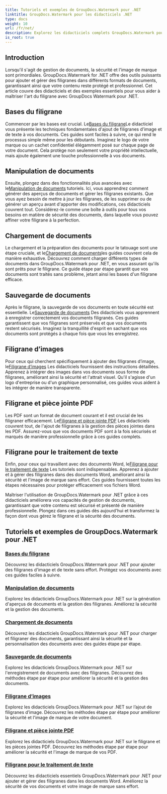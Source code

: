 ```yaml
---
title: Tutoriels et exemples de GroupDocs.Watermark pour .NET
linktitle: GroupDocs.Watermark pour les didacticiels .NET
type: docs
weight: 10
url: /fr/net/
description: Explorez les didacticiels complets GroupDocs.Watermark pour .NET. Apprenez à ajouter, gérer et sécuriser des filigranes dans différents formats de documents grâce à des guides étape par étape.
is_root: true
---
```

## Introduction

Lorsqu'il s'agit de gestion de documents, la sécurité et l'image de marque sont primordiales. GroupDocs.Watermark for .NET offre des outils puissants pour ajouter et gérer des filigranes dans différents formats de documents, garantissant ainsi que votre contenu reste protégé et professionnel. Cet article couvre des didacticiels et des exemples essentiels pour vous aider à maîtriser l'art du filigrane avec GroupDocs Watermark pour .NET.

## Bases du filigrane

 Commencer par les bases est crucial. Le[Bases du filigrane](./watermarking-basics/)Le didacticiel vous présente les techniques fondamentales d'ajout de filigranes d'image et de texte à vos documents. Ces guides sont faciles à suivre, ce qui rend le processus simple même pour les débutants. Imaginez le logo de votre marque ou un cachet confidentiel élégamment posé sur chaque page de votre document. Cela protège non seulement votre propriété intellectuelle, mais ajoute également une touche professionnelle à vos documents.

## Manipulation de documents

 Ensuite, plongez dans des fonctionnalités plus avancées avec le[Manipulation de documents](./document-manipulation/) tutoriels. Ici, vous apprendrez comment générer des aperçus de documents et gérer les filigranes existants. Que vous ayez besoin de mettre à jour les filigranes, de les supprimer ou de générer un aperçu avant d'apporter des modifications, ces didacticiels couvrent tout. Considérez-le comme une boîte à outils pour tous vos besoins en matière de sécurité des documents, dans laquelle vous pouvez affiner votre filigrane à la perfection.

## Chargement de documents

 Le chargement et la préparation des documents pour le tatouage sont une étape cruciale, et le[Chargement de documents](./document-loadings/)les guides couvrent cela de manière exhaustive. Découvrez comment charger différents types de documents dans GroupDocs.Watermark pour .NET, en vous assurant qu'ils sont prêts pour le filigrane. Ce guide étape par étape garantit que vos documents sont traités sans problème, jetant ainsi les bases d'un filigrane efficace.

## Sauvegarde de documents

 Après le filigrane, la sauvegarde de vos documents en toute sécurité est essentielle. Le[Sauvegarde de documents](./document-savings/) Des didacticiels vous apprennent à enregistrer correctement vos documents filigranés. Ces guides garantissent que vos filigranes sont préservés et que vos documents restent sécurisés. Imaginez la tranquillité d'esprit en sachant que vos documents sont protégés à chaque fois que vous les enregistrez.

## Filigrane d’images

 Pour ceux qui cherchent spécifiquement à ajouter des filigranes d’image, le[Filigrane d’images](./image-watermarkings/) Les didacticiels fournissent des instructions détaillées. Apprenez à intégrer des images dans vos documents sous forme de filigranes, améliorant ainsi la sécurité et l'attrait visuel. Qu'il s'agisse d'un logo d'entreprise ou d'un graphique personnalisé, ces guides vous aident à les intégrer de manière transparente.

## Filigrane et pièce jointe PDF

Les PDF sont un format de document courant et il est crucial de les filigraner efficacement. Le[Filigrane et pièce jointe PDF](./pdf-watermarking-attachments/) Les didacticiels couvrent tout, de l'ajout de filigranes à la gestion des pièces jointes dans les PDF. Assurez-vous que vos documents PDF sont à la fois sécurisés et marqués de manière professionnelle grâce à ces guides complets.

## Filigrane pour le traitement de texte

 Enfin, pour ceux qui travaillent avec des documents Word, le[Filigrane pour le traitement de texte](./word-processing-watermarkings/) Les tutoriels sont indispensables. Apprenez à ajouter et à gérer des filigranes dans des documents Word, améliorant ainsi la sécurité et l'image de marque sans effort. Ces guides fournissent toutes les étapes nécessaires pour protéger efficacement vos fichiers Word.

Maîtriser l'utilisation de GroupDocs.Watermark pour .NET grâce à ces didacticiels améliorera vos capacités de gestion de documents, garantissant que votre contenu est sécurisé et présenté de manière professionnelle. Plongez dans ces guides dès aujourd'hui et transformez la façon dont vous gérez le filigrane et la sécurité des documents.
## Tutoriels et exemples de GroupDocs.Watermark pour .NET 
### [Bases du filigrane](./watermarking-basics/)
Découvrez les didacticiels GroupDocs.Watermark pour .NET pour ajouter des filigranes d'image et de texte sans effort. Protégez vos documents avec ces guides faciles à suivre.
### [Manipulation de documents](./document-manipulation/)
Explorez les didacticiels GroupDocs.Watermark pour .NET sur la génération d'aperçus de documents et la gestion des filigranes. Améliorez la sécurité et la gestion des documents.
### [Chargement de documents](./document-loadings/)
Découvrez les didacticiels GroupDocs.Watermark pour .NET pour charger et filigraner des documents, garantissant ainsi la sécurité et la personnalisation des documents avec des guides étape par étape.
### [Sauvegarde de documents](./document-savings/)
Explorez les didacticiels GroupDocs.Watermark pour .NET sur l'enregistrement de documents avec des filigranes. Découvrez des méthodes étape par étape pour améliorer la sécurité et la gestion des documents.
### [Filigrane d’images](./image-watermarkings/)
Explorez les didacticiels GroupDocs.Watermark pour .NET sur l’ajout de filigranes d’image. Découvrez les méthodes étape par étape pour améliorer la sécurité et l'image de marque de votre document.
### [Filigrane et pièce jointe PDF](./pdf-watermarking-attachments/)
Explorez les didacticiels GroupDocs.Watermark pour .NET sur le filigrane et les pièces jointes PDF. Découvrez les méthodes étape par étape pour améliorer la sécurité et l'image de marque de vos PDF.
### [Filigrane pour le traitement de texte](./word-processing-watermarkings/)
Découvrez les didacticiels essentiels GroupDocs.Watermark pour .NET pour ajouter et gérer des filigranes dans les documents Word. Améliorez la sécurité de vos documents et votre image de marque sans effort.